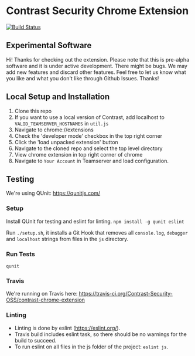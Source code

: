 # Contrast Security Chrome Extension

[![Build Status](https://travis-ci.org/Contrast-Security-OSS/contrast-chrome-extension.svg?branch=master)](https://travis-ci.org/Contrast-Security-OSS/contrast-chrome-extension)

## Experimental Software

Hi! Thanks for checking out the extension. Please note that this is pre-alpha software and it is under active development. There might be bugs. We may add new features and discard other features. Feel free to let us know what you like and what you don't like through Github Issues. Thanks!

## Local Setup and Installation

1. Clone this repo
2. If you want to use a local version of Contrast, add localhost to `VALID_TEAMSERVER_HOSTNAMES` in `util.js`
3. Navigate to chrome://extensions
4. Check the 'developer mode' checkbox in the top right corner
5. Click the 'load unpacked extension' button
6. Navigate to the cloned repo and select the top level directory
7. View chrome extension in top right corner of chrome
8. Navigate to `Your Account` in Teamserver and load configuration.

## Testing

We're using QUnit: https://qunitjs.com/

### Setup

Install QUnit for testing and eslint for linting.
`npm install -g qunit eslint`

Run `./setup.sh`, it installs a Git Hook that removes all `console.log`, `debugger` and `localhost` strings from files in the `js` directory.

### Run Tests

`qunit`

### Travis

We're running on Travis here: https://travis-ci.org/Contrast-Security-OSS/contrast-chrome-extension

### Linting
* Linting is done by eslint (https://eslint.org/).
* Travis build includes eslint task, so there should be no warnings for the build to succeed.
* To run eslint on all files in the js folder of the project: ``` eslint js ```.
